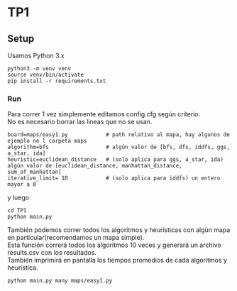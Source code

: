 # TP1

## Setup
Usamos Python 3.x
```shell
python3 -m venv venv
source venv/bin/activate
pip install -r requirements.txt
```
### Run
Para correr 1 vez simplemente editamos config.cfg según criterio.  
No es necesario borrar las lineas que no se usan.
```
board=maps/easy1.py            # path relativo al mapa, hay algunos de ejemplo ne l carpeta maps
algorithm=bfs                  # algún valor de [bfs, dfs, iddfs, ggs, a_star, ida]
heuristic=euclidean_distance   # (solo aplica para ggs, a_star, ida) algún valor de [euclidean_distance, manhattan_distance, sum_of_manhattan]
iterative_limit= 10            # (solo aplica para iddfs) un entero mayor a 0
```
y luego
```shell
cd TP1
python main.py   
```

También podemos correr todos los algoritmos y heurísticas con algún mapa en particular(recomendamos un mapa simple).  
Esta función correrá todos los algoritmos 10 veces y generará un archivo results.csv con los resultados.  
También imprimirá en pantalla los tiempos promedios de cada algoritmos y heurística.
```shell 
python main.py many maps/easy1.py
```